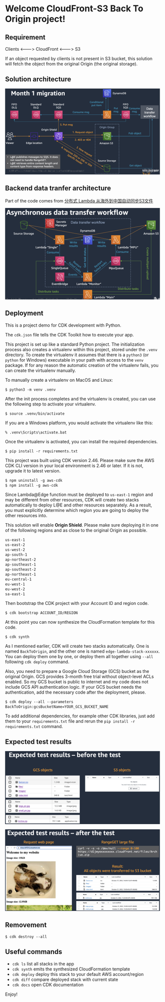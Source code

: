 
# Welcome CloudFront-S3 Back To Origin project!

## Requirement

Clients <---> CloudFront <---> S3

If an object requested by clients is not present in S3 bucket, this solution will
fetch the object from the original Origin (the original storage).

## Solution architecture

![Solution architecture](/img/solution_architecture.png)

## Backend data tranfer architecture

Part of the code comes from [分布式 Lambda 从海外到中国自动同步S3文件](https://aws.amazon.com/cn/blogs/china/lambda-overseas-china-s3-file/)

![Backend data tranfer architecture](/img/backend_data_transfer_architecture.png)

## Deployment

This is a project demo for CDK development with Python.

The `cdk.json` file tells the CDK Toolkit how to execute your app.

This project is set up like a standard Python project.  The initialization
process also creates a virtualenv within this project, stored under the `.venv`
directory.  To create the virtualenv it assumes that there is a `python3`
(or `python` for Windows) executable in your path with access to the `venv`
package. If for any reason the automatic creation of the virtualenv fails,
you can create the virtualenv manually.

To manually create a virtualenv on MacOS and Linux:

```
$ python3 -m venv .venv
```

After the init process completes and the virtualenv is created, you can use the following
step to activate your virtualenv.

```
$ source .venv/bin/activate
```

If you are a Windows platform, you would activate the virtualenv like this:

```
% .venv\Scripts\activate.bat
```

Once the virtualenv is activated, you can install the required dependencies.

```
$ pip install -r requirements.txt
```

This project was built using CDK version 2.46. Please make sure the AWS CDK CLI
version in your local environment is 2.46 or later. If it is not, upgrade it to
latest version.

```
$ npm uninstall -g aws-cdk
$ npm install -g aws-cdk
```

Since Lambda@Edge function must be deployed to `us-east-1` region and may be 
different from other resources, CDK will create two stacks automatically to deploy
L@E and other resources separately. As a result, you must explicitly determine
which region you are going to deploy the other resources into.

This solution will enable **Origin Shield**. Please make sure deploying it in one 
of the following regions and as close to the original Origin as possible.

```
us-east-1
us-east-2
us-west-2
ap-south-1
ap-northeast-2
ap-southeast-1
ap-southeast-2
ap-northeast-1
eu-central-1
eu-west-1
eu-west-2
sa-east-1
```

Then bootstrap the CDK project with your Account ID and region code.

```
$ cdk bootstrap ACCOUNT_ID/REGION
```

At this point you can now synthesize the CloudFormation template for this code.

```
$ cdk synth
```

As I mentioned earlier, CDK will create two stacks automatically. One is named
`BackToOrigin`, and the other one is named `edge-lambda-stack-xxxxxx`. You can
deploy them one by one, or deploy them all together using `--all` following 
`cdk deploy` command.

Also, you need to prepare a Google Cloud Storage (GCS) bucket as the original
Origin. GCS provides 3-month free trial without object-level ACLs enabled. So my
GCS bucket is public to internet and my code does not include GCS API authentication
logic. If your GCS bucket needs the authentication, add the necessary code after
the deployment, please.

```
$ cdk deploy --all --parameters BackToOrigin:gcsBucketName=YOUR_GCS_BUCKET_NAME
```

To add additional dependencies, for example other CDK libraries, just add
them to your `requirements.txt` file and rerun the `pip install -r requirements.txt`
command.

## Expected test results

![Before the test](/img/before_the_test.png)

![After the test](/img/after_the_test.png)

## Removement

```
$ cdk destroy --all
```

## Useful commands

 * `cdk ls`          list all stacks in the app
 * `cdk synth`       emits the synthesized CloudFormation template
 * `cdk deploy`      deploy this stack to your default AWS account/region
 * `cdk diff`        compare deployed stack with current state
 * `cdk docs`        open CDK documentation

Enjoy!